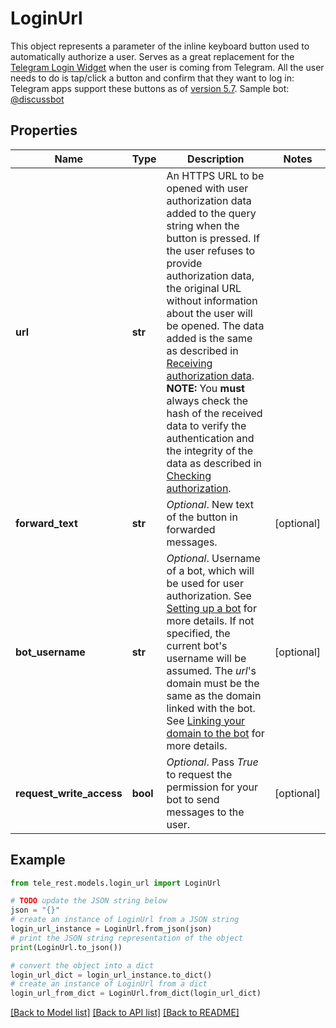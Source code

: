 # LoginUrl

This object represents a parameter of the inline keyboard button used to automatically authorize a user. Serves as a great replacement for the [Telegram Login Widget](https://core.telegram.org/widgets/login) when the user is coming from Telegram. All the user needs to do is tap/click a button and confirm that they want to log in:  Telegram apps support these buttons as of [version 5.7](https://telegram.org/blog/privacy-discussions-web-bots#meet-seamless-web-bots).  Sample bot: [@discussbot](https://t.me/discussbot)

## Properties

Name | Type | Description | Notes
------------ | ------------- | ------------- | -------------
**url** | **str** | An HTTPS URL to be opened with user authorization data added to the query string when the button is pressed. If the user refuses to provide authorization data, the original URL without information about the user will be opened. The data added is the same as described in [Receiving authorization data](https://core.telegram.org/widgets/login#receiving-authorization-data).    **NOTE:** You **must** always check the hash of the received data to verify the authentication and the integrity of the data as described in [Checking authorization](https://core.telegram.org/widgets/login#checking-authorization). | 
**forward_text** | **str** | *Optional*. New text of the button in forwarded messages. | [optional] 
**bot_username** | **str** | *Optional*. Username of a bot, which will be used for user authorization. See [Setting up a bot](https://core.telegram.org/widgets/login#setting-up-a-bot) for more details. If not specified, the current bot&#39;s username will be assumed. The *url*&#39;s domain must be the same as the domain linked with the bot. See [Linking your domain to the bot](https://core.telegram.org/widgets/login#linking-your-domain-to-the-bot) for more details. | [optional] 
**request_write_access** | **bool** | *Optional*. Pass *True* to request the permission for your bot to send messages to the user. | [optional] 

## Example

```python
from tele_rest.models.login_url import LoginUrl

# TODO update the JSON string below
json = "{}"
# create an instance of LoginUrl from a JSON string
login_url_instance = LoginUrl.from_json(json)
# print the JSON string representation of the object
print(LoginUrl.to_json())

# convert the object into a dict
login_url_dict = login_url_instance.to_dict()
# create an instance of LoginUrl from a dict
login_url_from_dict = LoginUrl.from_dict(login_url_dict)
```
[[Back to Model list]](../README.md#documentation-for-models) [[Back to API list]](../README.md#documentation-for-api-endpoints) [[Back to README]](../README.md)


